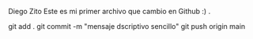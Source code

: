 Diego Zito
Este es mi primer archivo que cambio en Github :) .

git add .
git commit -m "mensaje dscriptivo sencillo"
git push origin main
